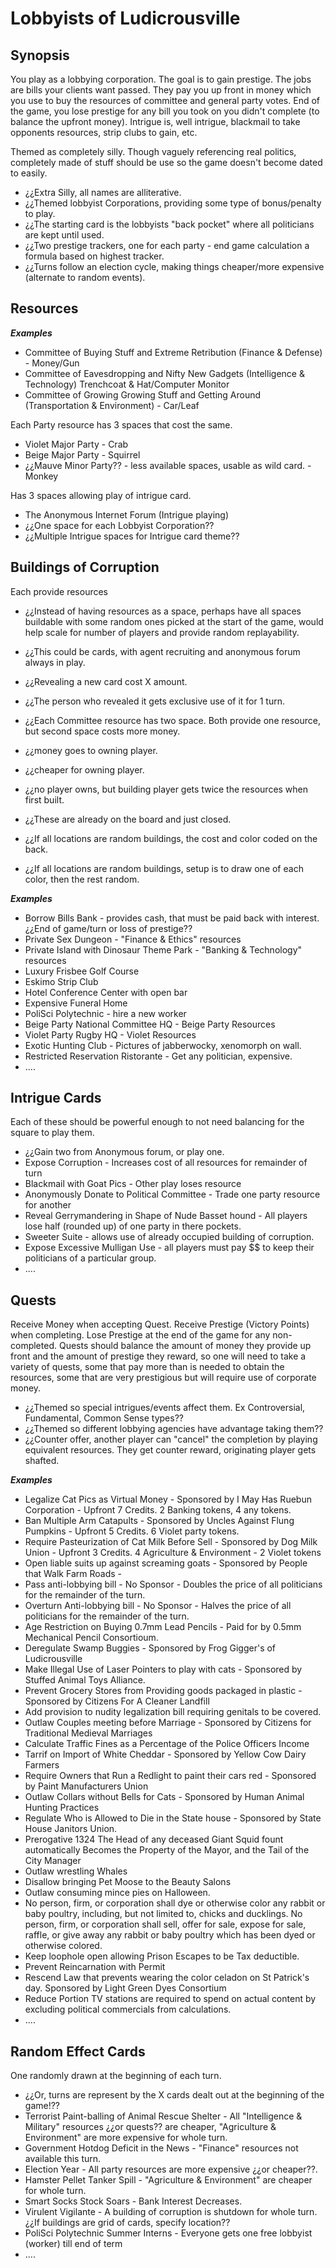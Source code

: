 # Lobbyists of Ludicrousville

## Synopsis
You play as a lobbying corporation. The goal is to gain prestige. The jobs are bills your clients want passed. They pay you up front in money which you use to buy the resources of committee and general party votes.  End of the game, you lose prestige for any bill you took on you didn't complete (to balance the upfront money). Intrigue is, well intrigue, blackmail to take opponents resources, strip clubs to gain, etc. 

Themed as completely silly.  Though vaguely referencing real politics, completely made of stuff should be use so the game doesn't become dated to easily.

- ¿¿Extra Silly, all names are alliterative.
- ¿¿Themed lobbyist Corporations, providing some type of bonus/penalty to play.
- ¿¿The starting card is the lobbyists "back pocket" where all politicians are kept until used.
- ¿¿Two prestige trackers, one for each party - end game calculation a formula based on highest tracker.
- ¿¿Turns follow an election cycle, making things cheaper/more expensive (alternate to random events).

## Resources

***Examples***
- Committee of Buying Stuff and Extreme Retribution (Finance & Defense) - Money/Gun
- Committee of Eavesdropping and Nifty New Gadgets (Intelligence & Technology) Trenchcoat & Hat/Computer Monitor
- Committee of Growing Growing Stuff and Getting Around (Transportation & Environment) - Car/Leaf

Each Party resource has 3 spaces that cost the same.

- Violet Major Party - Crab
- Beige Major Party - Squirrel
- ¿¿Mauve Minor Party?? - less available spaces, usable as wild card. - Monkey

Has 3 spaces allowing play of intrigue card.

- The Anonymous Internet Forum (Intrigue playing)
- ¿¿One space for each Lobbyist Corporation??
- ¿¿Multiple Intrigue spaces for Intrigue card theme??

## Buildings of Corruption
Each provide resources


- ¿¿Instead of having resources as a space, perhaps have all spaces buildable with some random ones picked at the start of the game, would help scale for number of players and provide random replayability.
- ¿¿This could be cards, with agent recruiting and anonymous forum always in play. 
- ¿¿Revealing a new card cost X amount.
- ¿¿The person who revealed it gets exclusive use of it for 1 turn.
- ¿¿Each Committee resource has two space.  Both provide one resource, but second space costs more money. 

- ¿¿money goes to owning player.
- ¿¿cheaper for owning player.
- ¿¿no player owns, but building player gets twice the resources when first built.
- ¿¿These are already on the board and just closed.
- ¿¿If all locations are random buildings, the cost and color coded on the back.
- ¿¿If all locations are random buildings, setup is to draw one of each color, then the rest random.

***Examples***

- Borrow Bills Bank - provides cash, that must be paid back with interest. ¿¿End of game/turn or loss of prestige??
- Private Sex Dungeon - "Finance & Ethics" resources
- Private Island with Dinosaur Theme Park - "Banking & Technology" resources
- Luxury Frisbee Golf Course
- Eskimo Strip Club
- Hotel Conference Center with open bar
- Expensive Funeral Home
- PoliSci Polytechnic - hire a new worker
- Beige Party National Committee HQ - Beige Party Resources
- Violet Party Rugby HQ - Violet Resources
- Exotic Hunting Club - Pictures of jabberwocky, xenomorph on wall.
- Restricted Reservation Ristorante - Get any politician, expensive.
- ....

## Intrigue Cards
Each of these should be powerful enough to not need balancing for the square to play them.

- ¿¿Gain two from Anonymous forum, or play one.
- Expose Corruption - Increases cost of all resources for remainder of turn
- Blackmail with Goat Pics - Other play loses resource
- Anonymously Donate to Political Committee - Trade one party resource for another
- Reveal Gerrymandering in Shape of Nude Basset hound - All players lose half (rounded up) of one party in there pockets. 
- Sweeter Suite - allows use of already occupied building of corruption.
- Expose Excessive Mulligan Use - all players must pay $$ to keep their politicians of a particular group.
- ....

## Quests
Receive Money when accepting Quest.  Receive Prestige (Victory Points) when completing. Lose Prestige at the end of the game for any non-completed. Quests should balance the amount of money they provide up front and the amount of prestige they reward, so one will need to take a variety of quests, some that pay more than is needed to obtain the resources, some that are very prestigious but will require use of corporate money.

- ¿¿Themed so special intrigues/events affect them. Ex Controversial, Fundamental, Common Sense types??
- ¿¿Themed so different lobbying agencies have advantage taking them??
- ¿¿Counter offer, another player can "cancel" the completion by playing equivalent resources.  They get counter reward, originating player gets shafted.

***Examples***

- Legalize Cat Pics as Virtual Money - Sponsored by I May Has Ruebun Corporation - Upfront 7 Credits. 2 Banking tokens, 4 any tokens.
- Ban Multiple Arm Catapults - Sponsored by Uncles Against Flung Pumpkins - Upfront 5 Credits. 6 Violet party tokens.
- Require Pasteurization of Cat Milk Before Sell - Sponsored by Dog Milk Union - Upfront 3 Credits. 4 Agriculture & Environment - 2 Violet tokens
- Open liable suits up against screaming goats - Sponsored by People that Walk Farm Roads -
- Pass anti-lobbying bill - No Sponsor - Doubles the price of all politicians for the remainder of the turn.
- Overturn Anti-lobbying bill - No Sponsor -  Halves the price of all politicians for the remainder of the turn.
- Age Restriction on Buying 0.7mm Lead Pencils - Paid for by 0.5mm Mechanical Pencil Consortioum. 
- Deregulate Swamp Buggies - Sponsored by Frog Gigger's of Ludicrousville
- Make Illegal Use of Laser Pointers to play with cats - Sponsored by Stuffed Animal Toys Alliance.
- Prevent Grocery Stores from Providing goods packaged in plastic - Sponsored by Citizens For A Cleaner Landfill
- Add provision to nudity legalization bill requiring genitals to be covered.
- Outlaw Couples meeting before Marriage - Sponsored by Citizens for Traditional Medieval Marriages
- Calculate Traffic Fines as a Percentage of the Police Officers Income
- Tarrif on Import of White Cheddar - Sponsored by Yellow Cow Dairy Farmers
- Require Owners that Run a Redlight to paint their cars red - Sponsored by Paint Manufacturers Union
- Outlaw Collars without Bells for Cats - Sponsored by Human Animal Hunting Practices
- Regulate Who is Allowed to Die in the State house - Sponsored by State House Janitors Union.
- Prerogative 1324 The Head of any deceased Giant Squid fount automatically Becomes the Property of the Mayor, and the Tail of the City Manager
- Outlaw wrestling Whales
- Disallow bringing Pet Moose to the Beauty Salons
- Outlaw consuming mince pies on Halloween.
- No person, firm, or corporation shall dye or otherwise color any rabbit or baby poultry, including, but not limited to, chicks and ducklings. No person, firm, or corporation shall sell, offer for sale, expose for sale, raffle, or give away any rabbit or baby poultry which has been dyed or otherwise colored.
- Keep loophole open allowing Prison Escapes to be Tax deductible.
- Prevent Reincarnation with Permit
- Rescend Law that prevents wearing the color celadon on St Patrick's day. Sponsored by Light Green Dyes Consortium
- Reduce Portion TV stations are required to spend on actual content by excluding political commercials from calculations.
- ....

## Random Effect Cards
One randomly drawn at the beginning of each turn.

- ¿¿Or, turns are represent by the X cards dealt out at the beginning of the game!??
- Terrorist Paint-balling of Animal Rescue Shelter - All "Intelligence & Military" resources ¿¿or quests?? are cheaper, "Agriculture & Environment" are more expensive for whole turn.
- Government Hotdog Deficit in the News - "Finance" resources not available this turn.
- Election Year - All party resources are more expensive ¿¿or cheaper??.
- Hamster Pellet Tanker Spill - "Agriculture & Environment" are cheaper for whole turn.
- Smart Socks Stock Soars - Bank Interest Decreases.
- Virulent Vigilante - A building of corruption is shutdown for whole turn. ¿¿If buildings are grid of cards, specify location??
- PoliSci Polytechnic Summer Interns - Everyone gets one free lobbyist (worker) till end of term
- ....

